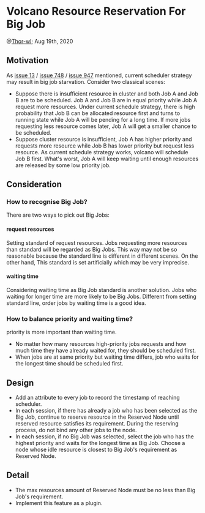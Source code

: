 # Volcano Resource Reservation For Big Job

@[Thor-wl](https://github.com/Thor-wl); Aug 19th, 2020

## Motivation
As [issue 13](https://github.com/volcano-sh/volcano/issues/13) / [issue 748](https://github.com/volcano-sh/volcano/issues/748) 
/ [issue 947](https://github.com/volcano-sh/volcano/issues/947) mentioned, current scheduler strategy may result in big 
job starvation. Consider two classical scenes:
* Suppose there is insufficient resource in cluster and both Job A and Job B are to be scheduled. Job A and Job B are in 
equal priority while Job A request more resources. Under current schedule strategy, there is high probability 
that Job B can be allocated resource first and turns to running state while Job A will be pending for a long time. If
more jobs requesting less resource comes later, Job A will get a smaller chance to be scheduled.
* Suppose cluster resource is insufficient, Job A has higher priority and requests more resource while Job B has lower
priority but request less resource. As current schedule strategy works, volcano will schedule Job B first. What's worst,
Job A will keep waiting until enough resources are released by some low priority job. 
## Consideration
### How to recognise Big Job?
There are two ways to pick out Big Jobs:
#### request resources
Setting standard of request resources. Jobs requesting more resources than standard will be regarded as Big Jobs. This 
way may not be so reasonable because the standard line is different in different scenes. On the other hand, This standard 
is set artificially which may be very imprecise.
#### waiting time
Considering waiting time as Big Job standard is another solution. Jobs who waiting for longer time are more likely to be
Big Jobs. Different from setting standard line, order jobs by waiting time is a good idea.
### How to balance priority and waiting time?
priority is more important than waiting time.
* No matter how many resources high-priority jobs requests and how much time they have already waited for, they should be
scheduled first.
* When jobs are at same priority but waiting time differs, job who waits for the longest time should be scheduled first.
## Design
* Add an attribute to every job to record the timestamp of reaching scheduler.
* In each session, if there has already a job who has been selected as the Big Job, continue to reserve resource in the 
Reserved Node until reserved resource satisfies its requirement. During the reserving process, do not bind any other jobs 
to the node.   
* In each session, if no Big Job was selected, select the job who has the highest priority and waits for the longest time
as Big Job. Choose a node whose idle resource is closest to Big Job's requirement as Reserved Node.
## Detail
* The max resources amount of Reserved Node must be no less than Big Job's requirement.
* Implement this feature as a plugin.